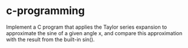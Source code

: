 # c-programming
Implement a C program that applies the Taylor series expansion to approximate the sine of a given angle x, and compare this approximation with the result from the built-in sin().
